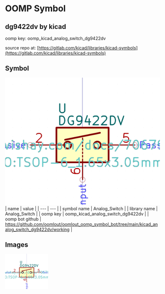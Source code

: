 # OOMP Symbol  
## dg9422dv  by kicad  
  
oomp key: oomp_kicad_analog_switch_dg9422dv  
  
source repo at: [https://gitlab.com/kicad/libraries/kicad-symbols](https://gitlab.com/kicad/libraries/kicad-symbols)  
## Symbol  
  
[![working.png](working_600.png)](working.png)  
| name | value | 
| --- | --- | 
| symbol name | Analog_Switch | 
| library name | Analog_Switch | 
| oomp key | oomp_kicad_analog_switch_dg9422dv | 
| oomp bot github | https://github.com/oomlout/oomlout_oomp_symbol_bot/tree/main/kicad_analog_switch_dg9422dv/working | 
## Images  
  
[![working.png](working_140.png)](working.png)  
